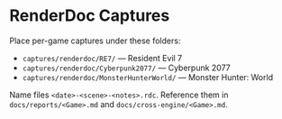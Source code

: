 # RenderDoc Captures

Place per-game captures under these folders:
- `captures/renderdoc/RE7/` — Resident Evil 7
- `captures/renderdoc/Cyberpunk2077/` — Cyberpunk 2077
- `captures/renderdoc/MonsterHunterWorld/` — Monster Hunter: World

Name files `<date>-<scene>-<notes>.rdc`. Reference them in `docs/reports/<Game>.md` and `docs/cross-engine/<Game>.md`.
